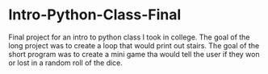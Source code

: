 # Intro-Python-Class-Final
Final project for an intro to python class I took in college.
The goal of the long project was to create a loop that would print out stairs.
The goal of the short program was to create a mini game tha would tell the user if they won or lost in a random roll of the dice.
